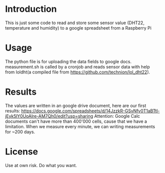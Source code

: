 # Introduction

This is just some code to read and store some sensor value (DHT22, temperature and humidity) to a google spreadsheet from a Raspberry Pi

# Usage

The python file is for uploading the data fields to google docs. 
measurement.sh is called by a cronjob and reads sensor data with help from loldht(a compiled file from https://github.com/technion/lol_dht22).

# Results

The values are written in an google drive document, here are our first results:
https://docs.google.com/spreadsheets/d/14JzzkR-GSvNfv0T1aBTtl-jEyk5lY0UoAlre-AM7Qh0/edit?usp=sharing
Attention: Google Calc documents can't have more than 400'000 cells, cause that we have a limitation. When we measure every minute, we can writing measurements for ~200 days.

# License

Use at own risk. Do what you want.
